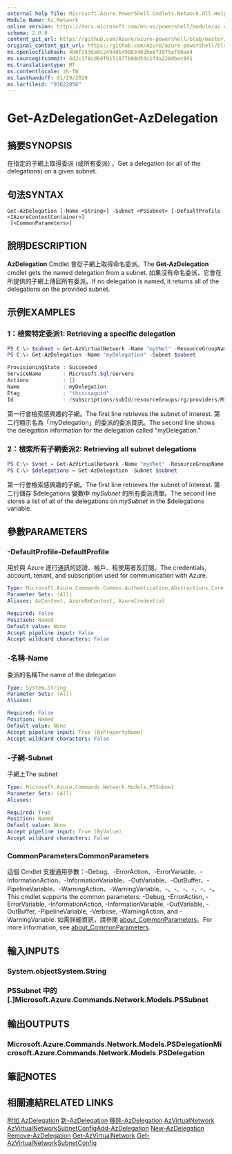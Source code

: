 ```yaml
---
external help file: Microsoft.Azure.PowerShell.Cmdlets.Network.dll-Help.xml
Module Name: Az.Network
online version: https://docs.microsoft.com/en-us/powershell/module/az.network/get-azdelegation
schema: 2.0.0
content_git_url: https://github.com/Azure/azure-powershell/blob/master/src/Network/Network/help/Get-AzDelegation.md
original_content_git_url: https://github.com/Azure/azure-powershell/blob/master/src/Network/Network/help/Get-AzDelegation.md
ms.openlocfilehash: 4b6f253da0c2494db49883402be8f39f5ef80ae4
ms.sourcegitcommit: 4d2c178cd6df9151877b08d54c1f4a228dbec9d1
ms.translationtype: MT
ms.contentlocale: zh-TW
ms.lasthandoff: 01/29/2020
ms.locfileid: "93622056"
---
```

# <span data-ttu-id="0f5b0-101">Get-AzDelegation</span><span class="sxs-lookup"><span data-stu-id="0f5b0-101">Get-AzDelegation</span></span>

## <span data-ttu-id="0f5b0-102">摘要</span><span class="sxs-lookup"><span data-stu-id="0f5b0-102">SYNOPSIS</span></span>
<span data-ttu-id="0f5b0-103">在指定的子網上取得委派 (或所有委派) 。</span><span class="sxs-lookup"><span data-stu-id="0f5b0-103">Get a delegation (or all of the delegations) on a given subnet.</span></span>

## <span data-ttu-id="0f5b0-104">句法</span><span class="sxs-lookup"><span data-stu-id="0f5b0-104">SYNTAX</span></span>

```
Get-AzDelegation [-Name <String>] -Subnet <PSSubnet> [-DefaultProfile <IAzureContextContainer>]
 [<CommonParameters>]
```

## <span data-ttu-id="0f5b0-105">說明</span><span class="sxs-lookup"><span data-stu-id="0f5b0-105">DESCRIPTION</span></span>
<span data-ttu-id="0f5b0-106">**AzDelegation** Cmdlet 會從子網上取得命名委派。</span><span class="sxs-lookup"><span data-stu-id="0f5b0-106">The **Get-AzDelegation** cmdlet gets the named delegation from a subnet.</span></span> <span data-ttu-id="0f5b0-107">如果沒有命名委派，它會在所提供的子網上傳回所有委派。</span><span class="sxs-lookup"><span data-stu-id="0f5b0-107">If no delegation is named, it returns all of the delegations on the provided subnet.</span></span>

## <span data-ttu-id="0f5b0-108">示例</span><span class="sxs-lookup"><span data-stu-id="0f5b0-108">EXAMPLES</span></span>

### <span data-ttu-id="0f5b0-109">1：檢索特定委派</span><span class="sxs-lookup"><span data-stu-id="0f5b0-109">1: Retrieving a specific delegation</span></span>
```powershell
PS C:\> $subnet = Get-AzVirtualNetwork -Name "myVNet" -ResourceGroupName "myResourceGroup" | Get-AzVirtualNetworkSubnetConfig -Name "mySubnet"
PS C:\> Get-AzDelegation -Name "myDelegation" -Subnet $subnet

ProvisioningState : Succeeded
ServiceName       : Microsoft.Sql/servers
Actions           : {}
Name              : myDelegation
Etag              : "thisisaguid"
Id                : /subscriptions/subId/resourceGroups/rg/providers/Microsoft.Network/virtualNetworks/myvnet/subnets/mySubnet/delegations/myDelegation
```

<span data-ttu-id="0f5b0-110">第一行會檢索感興趣的子網。</span><span class="sxs-lookup"><span data-stu-id="0f5b0-110">The first line retrieves the subnet of interest.</span></span> <span data-ttu-id="0f5b0-111">第二行顯示名為「myDelegation」的委派的委派資訊。</span><span class="sxs-lookup"><span data-stu-id="0f5b0-111">The second line shows the delegation information for the delegation called "myDelegation."</span></span>

### <span data-ttu-id="0f5b0-112">2：檢索所有子網委派</span><span class="sxs-lookup"><span data-stu-id="0f5b0-112">2: Retrieving all subnet delegations</span></span>
```powershell
PS C:\> $vnet = Get-AzVirtualNetwork -Name "myVNet" -ResourceGroupName "myResourceGroup" | Get-AzVirtualNetworkSubnetConfig -Name "mySubnet"
PS C:\> $delegations = Get-AzDelegation -Subnet $subnet
```

<span data-ttu-id="0f5b0-113">第一行會檢索感興趣的子網。</span><span class="sxs-lookup"><span data-stu-id="0f5b0-113">The first line retrieves the subnet of interest.</span></span> <span data-ttu-id="0f5b0-114">第二行儲存 $delegations 變數中 _mySubnet_ 的所有委派清單。</span><span class="sxs-lookup"><span data-stu-id="0f5b0-114">The second line stores a list of all of the delegations on _mySubnet_ in the $delegations variable.</span></span>

## <span data-ttu-id="0f5b0-115">參數</span><span class="sxs-lookup"><span data-stu-id="0f5b0-115">PARAMETERS</span></span>

### <span data-ttu-id="0f5b0-116">-DefaultProfile</span><span class="sxs-lookup"><span data-stu-id="0f5b0-116">-DefaultProfile</span></span>
<span data-ttu-id="0f5b0-117">用於與 Azure 進行通訊的認證、帳戶、租使用者及訂閱。</span><span class="sxs-lookup"><span data-stu-id="0f5b0-117">The credentials, account, tenant, and subscription used for communication with Azure.</span></span>

```yaml
Type: Microsoft.Azure.Commands.Common.Authentication.Abstractions.Core.IAzureContextContainer
Parameter Sets: (All)
Aliases: AzContext, AzureRmContext, AzureCredential

Required: False
Position: Named
Default value: None
Accept pipeline input: False
Accept wildcard characters: False
```

### <span data-ttu-id="0f5b0-118">-名稱</span><span class="sxs-lookup"><span data-stu-id="0f5b0-118">-Name</span></span>
<span data-ttu-id="0f5b0-119">委派的名稱</span><span class="sxs-lookup"><span data-stu-id="0f5b0-119">The name of the delegation</span></span>

```yaml
Type: System.String
Parameter Sets: (All)
Aliases:

Required: False
Position: Named
Default value: None
Accept pipeline input: True (ByPropertyName)
Accept wildcard characters: False
```

### <span data-ttu-id="0f5b0-120">-子網</span><span class="sxs-lookup"><span data-stu-id="0f5b0-120">-Subnet</span></span>
<span data-ttu-id="0f5b0-121">子網上</span><span class="sxs-lookup"><span data-stu-id="0f5b0-121">The subnet</span></span>

```yaml
Type: Microsoft.Azure.Commands.Network.Models.PSSubnet
Parameter Sets: (All)
Aliases:

Required: True
Position: Named
Default value: None
Accept pipeline input: True (ByValue)
Accept wildcard characters: False
```

### <span data-ttu-id="0f5b0-122">CommonParameters</span><span class="sxs-lookup"><span data-stu-id="0f5b0-122">CommonParameters</span></span>
<span data-ttu-id="0f5b0-123">這個 Cmdlet 支援通用參數：-Debug、-ErrorAction、-ErrorVariable、-InformationAction、-InformationVariable、-OutVariable、-OutBuffer、-PipelineVariable、-WarningAction、-WarningVariable、-、-、-、-、-、-。</span><span class="sxs-lookup"><span data-stu-id="0f5b0-123">This cmdlet supports the common parameters: -Debug, -ErrorAction, -ErrorVariable, -InformationAction, -InformationVariable, -OutVariable, -OutBuffer, -PipelineVariable, -Verbose, -WarningAction, and -WarningVariable.</span></span> <span data-ttu-id="0f5b0-124">如需詳細資訊，請參閱 [about_CommonParameters](https://go.microsoft.com/fwlink/?LinkID=113216)。</span><span class="sxs-lookup"><span data-stu-id="0f5b0-124">For more information, see [about_CommonParameters](https://go.microsoft.com/fwlink/?LinkID=113216).</span></span>

## <span data-ttu-id="0f5b0-125">輸入</span><span class="sxs-lookup"><span data-stu-id="0f5b0-125">INPUTS</span></span>

### <span data-ttu-id="0f5b0-126">System.object</span><span class="sxs-lookup"><span data-stu-id="0f5b0-126">System.String</span></span>

### <span data-ttu-id="0f5b0-127">PSSubnet 中的 [.]</span><span class="sxs-lookup"><span data-stu-id="0f5b0-127">Microsoft.Azure.Commands.Network.Models.PSSubnet</span></span>

## <span data-ttu-id="0f5b0-128">輸出</span><span class="sxs-lookup"><span data-stu-id="0f5b0-128">OUTPUTS</span></span>

### <span data-ttu-id="0f5b0-129">Microsoft.Azure.Commands.Network.Models.PSDelegation</span><span class="sxs-lookup"><span data-stu-id="0f5b0-129">Microsoft.Azure.Commands.Network.Models.PSDelegation</span></span>

## <span data-ttu-id="0f5b0-130">筆記</span><span class="sxs-lookup"><span data-stu-id="0f5b0-130">NOTES</span></span>

## <span data-ttu-id="0f5b0-131">相關連結</span><span class="sxs-lookup"><span data-stu-id="0f5b0-131">RELATED LINKS</span></span>

<span data-ttu-id="0f5b0-132">[附加 AzDelegation](./Add-AzDelegation.md) 
[新-AzDelegation](./New-AzDelegation.md) 
[移除-AzDelegation](./Remove-AzDelegation.md) 
[AzVirtualNetwork](./Get-AzVirtualNetwork.md) 
[AzVirtualNetworkSubnetConfig](./Get-AzVirtualNetworkSubnetConfig.md)</span><span class="sxs-lookup"><span data-stu-id="0f5b0-132">[Add-AzDelegation](./Add-AzDelegation.md)
[New-AzDelegation](./New-AzDelegation.md)
[Remove-AzDelegation](./Remove-AzDelegation.md)
[Get-AzVirtualNetwork](./Get-AzVirtualNetwork.md)
[Get-AzVirtualNetworkSubnetConfig](./Get-AzVirtualNetworkSubnetConfig.md)</span></span>